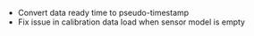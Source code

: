 - Convert data ready time to pseudo-timestamp
- Fix issue in calibration data load when sensor model is empty